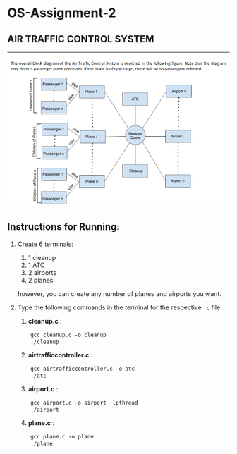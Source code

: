 # OS-Assignment-2
## AIR TRAFFIC CONTROL SYSTEM

---

<img alt="image" width="821" src="flowchart.png">


## Instructions for Running:
1. Create 6 terminals:
    1. 1 cleanup
    2. 1 ATC
    3. 2 airports
    4. 2 planes

    however, you can create any number of planes and airports you want.

2. Type the following commands in the terminal for the respective `.c` file:
    1. **cleanup.c** :
    ``` 
        gcc cleanup.c -o cleanup
        ./cleanup
    ```
    2. **airtrafficcontroller.c** :
    ``` 
        gcc airtrafficcontroller.c -o atc
        ./atc
    ```
    3. **airport.c** :
    ```
        gcc airport.c -o airport -lpthread
        ./airport
    ```
    4. **plane.c** : 
    ``` 
        gcc plane.c -o plane
        ./plane
    ```
